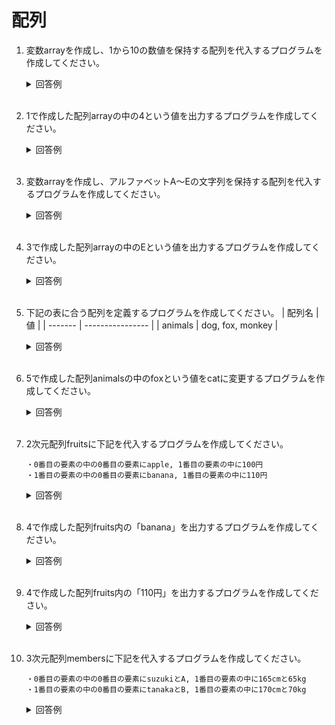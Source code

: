 # 配列

1. 変数arrayを作成し、1から10の数値を保持する配列を代入するプログラムを作成してください。

    <details><summary>回答例</summary><div>
            
    ```
    int[] array = {1, 2, 3, 4, 5, 6, 7, 8, 9, 10};
    ```
            
    </div></details>
        

    <br>

2. 1で作成した配列arrayの中の4という値を出力するプログラムを作成してください。

    <details><summary>回答例</summary><div>
            
    ```
    Debug.Log(array[3]);
    ```
            
    </div></details>
        

    <br>

3. 変数arrayを作成し、アルファベットA〜Eの文字列を保持する配列を代入するプログラムを作成してください。

    <details><summary>回答例</summary><div>
            
    ```
    string[] array = {"A", "B", "C", "D", "E"};
    ```
            
    </div></details>
        

    <br>

4. 3で作成した配列arrayの中のEという値を出力するプログラムを作成してください。

    <details><summary>回答例</summary><div>
            
    ```
    Debug.Log(array[4]);
    ```
            
    </div></details>
        

    <br>

	
5. 下記の表に合う配列を定義するプログラムを作成してください。
    | 配列名  | 値               |
    | ------- | ---------------- |
    | animals | dog, fox, monkey |

    <details><summary>回答例</summary><div>

    ```
    string[] animals = {"dog", "fox", "monkey"};
    ```
        
    </div></details>
        

    <br>

6. 5で作成した配列animalsの中のfoxという値をcatに変更するプログラムを作成してください。

    <details><summary>回答例</summary><div>

    ```
    animals[1] = "cat";
    ```
        
    </div></details>
        

    <br>

7. 2次元配列fruitsに下記を代入するプログラムを作成してください。
    ```
    ・0番目の要素の中の0番目の要素にapple, 1番目の要素の中に100円
    ・1番目の要素の中の0番目の要素にbanana, 1番目の要素の中に110円
    ```

    <details><summary>回答例</summary><div>
            
    ```
    string[,] fruits = 
    { 
        { "apple", "100円" }, 
        { "banana", "110円" } 
        
    };
    ```
            
    </div></details>
        

    <br>
	
8. 4で作成した配列fruits内の「banana」を出力するプログラムを作成してください。

    <details><summary>回答例</summary><div>
            
    ```
    Debug.Log(fruits[1, 0]);
    ```
            
    </div></details>
        

    <br>
	
9. 4で作成した配列fruits内の「110円」を出力するプログラムを作成してください。

    <details><summary>回答例</summary><div>
            
    ```
    Debug.Log(fruits[1, 1]);
    ```
            
    </div></details>
        

    <br>
	
10. 3次元配列membersに下記を代入するプログラムを作成してください。

    ```
    ・0番目の要素の中の0番目の要素にsuzukiとA, 1番目の要素の中に165cmと65kg
    ・1番目の要素の中の0番目の要素にtanakaとB, 1番目の要素の中に170cmと70kg
    ```

    <details><summary>回答例</summary><div>
            
    ```
    string[,,] members =
    {  
        { 
            {"suzuki", "A"}, 
            {"165cm", "65kg"} 
            
        }, 
        { 
            {"tanaka", "B"}, 
            {"170cm", "70kg"}
        } 
    };
    ```
            
    </div></details>
        

    <br>
